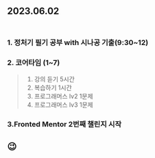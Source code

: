 ## 2023.06.02<br/><br/>

### 1. 정처기 필기 공부 with 시나공 기출(9:30~12)
### 2. 코어타임 (1~7)
>1. 강의 듣기 5시간
>2. 복습하기 1시간
>3. 프로그래머스 lv2 1문제
>4. 프로그래머스 lv3 1문제
### 3.Fronted Mentor 2번째 챌린지 시작



## 😉

